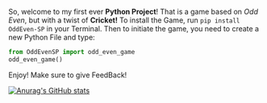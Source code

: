 So, welcome to my first ever **Python Project**! That is a game based on *Odd Even*, but with a twist of **Cricket!**
To install the Game, run `pip install OddEven-SP` in your Terminal.
Then to initiate the game, you need to create a new Python File and type:
```py
from OddEvenSP import odd_even_game
odd_even_game()
```
Enjoy! Make sure to give FeedBack!

[![Anurag's GitHub stats](https://github-readme-stats.vercel.app/api?username=aarav2709)](https://github.com/anuraghazra/github-readme-stats)
